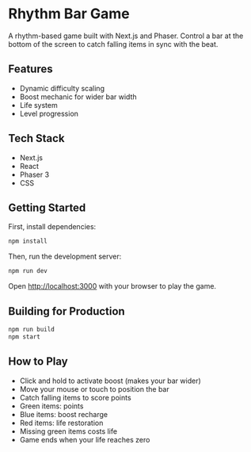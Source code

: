 # Rhythm Bar Game

A rhythm-based game built with Next.js and Phaser. Control a bar at the bottom of the screen to catch falling items in sync with the beat.

## Features

- Dynamic difficulty scaling
- Boost mechanic for wider bar width
- Life system
- Level progression

## Tech Stack

- Next.js
- React
- Phaser 3
- CSS

## Getting Started

First, install dependencies:

```bash
npm install
```

Then, run the development server:

```bash
npm run dev
```

Open [http://localhost:3000](http://localhost:3000) with your browser to play the game.

## Building for Production

```bash
npm run build
npm start
```

## How to Play

- Click and hold to activate boost (makes your bar wider)
- Move your mouse or touch to position the bar
- Catch falling items to score points
- Green items: points
- Blue items: boost recharge
- Red items: life restoration
- Missing green items costs life
- Game ends when your life reaches zero
